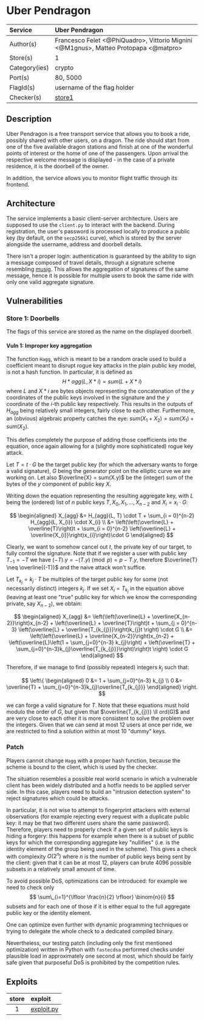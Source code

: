 # Uber Pendragon

| Service       | Uber Pendragon                                                                       |
| :------------ | :----------------------------------------------------------------------------------- |
| Author(s)     | Francesco Felet <@PhiQuadro>, Vittorio Mignini <@M1gnus>, Matteo Protopapa <@matpro> |
| Store(s)      | 1                                                                                    |
| Category(ies) | crypto                                                                               |
| Port(s)       | 80, 5000                                                                             |
| FlagId(s)     | username of the flag holder                                                          |
| Checker(s)    | [store1](/checkers/UberPendragon/checker.py)                                         |

## Description

Uber Pendragon is a free transport service that allows you to book a ride, possibly shared with other users, on a dragon. The ride should start from one of the five available dragon stations and finish at one of the wonderful points of interest or the home of one of the passengers. Upon arrival the respective welcome message is displayed - in the case of a private residence, it is the doorbell of the owner.

In addition, the service allows you to monitor flight traffic through its frontend.

## Architecture

The service implements a basic client-server architecture. Users are supposed to use the `client.py` to interact with the backend.
During registration, the user's password is processed locally to produce a public key (by default, on the `secp256k1` curve), which is stored by the server alongside the username, address and doorbell details.

There isn't a proper login: authentication is guaranteed by the ability to sign a message composed of travel details, through a signature scheme resembling [musig](https://eprint.iacr.org/2018/068.pdf). This allows the aggregation of signatures of the same message, hence it is possible for multiple users to book the same ride with only one valid aggregate signature.

## Vulnerabilities

### Store 1: Doorbells

The flags of this service are stored as the name on the displayed doorbell.

#### Vuln 1: Improper key aggregation

The function `Hagg`, which is meant to be a random oracle used to build a coefficient meant to disrupt rogue key attacks in the plain public key model, is not a hash function. In particular, it is defined as $$ H*{agg}(L, X*{i}) = sum(L + X*{i}) $$ where $L$ and $X*{i}$ are bytes objects representing the concatenation of the $y$ coordinates of the public keys involved in the signature and the $y$ coordinate of the $i$-th public key respectively. This results in the outputs of $H_{agg}$ being relatively small integers, fairly close to each other. Furthermore, an (obvious) algebraic property catches the eye: $sum(X_{1} + X_{2}) = sum(X_{1}) + sum(X_{2})$.

This defies completely the purpose of adding those coefficients into the equation, once again allowing for a (slightly more sophisticated) rogue key attack.

Let $T = t \cdot G$ be the target public key (for which the adversary wants to forge a valid signature), $G$ being the generator point on the elliptic curve we are working on. Let also $\overline{X} = sum(X.y)$ be the (integer) sum of the bytes of the $y$ component of public key $X$.

Writing down the equation representing the resulting aggregate key, with $L$ being the (ordered) list of $n$ public keys $T, X_{0}, X_{1}, \dots, X_{n-2}$ and $X_{i} = x_{i} \cdot G$:

$$
\begin{aligned}
X_{agg} &= H_{agg}(L, T) \cdot T + \sum_{i = 0}^{n-2} H_{agg}(L, X_{i}) \cdot X_{i} \\
        &= \left(\left(\overline{L} + \overline{T}\right)t + \sum_{i = 0}^{n-2} \left(\overline{L} + \overline{X_{i}}\right)x_{i}\right)\cdot G
\end{aligned}
$$

Clearly, we want to somehow cancel out $t$, the private key of our target, to fully control the signature. Note that if we register a user with public key $T_{-1} = -T$ we have $(-T).y = -(T.y) \pmod{p} = p - T.y$, therefore $\overline{T} \neq \overline{(-T)}$ and the naive attack won't suffice.

Let $T_{k_{j}} = k_{j} \cdot T$ be multiples of the target public key for some (not necessarily distinct) integers $k_{j}$. If we set $X_{i} = T_{k_{j}}$ in the equation above (leaving at least one "true" public key for which we know the corresponding private, say $X_{n-2}$), we obtain:

$$
\begin{aligned}
X_{agg} &= \left(\left(\overline{L} + \overline{X_{n-2}}\right)x_{n-2} + \left(\overline{L} + \overline{T}\right)t + \sum_{j = 0}^{n-3} \left(\overline{L} + \overline{T_{k_{j}}}\right)k_{j}t \right) \cdot G \\
        &= \left(\left(\overline{L} + \overline{X_{n-2}}\right)x_{n-2} + \left(\overline{L}\left(1 + \sum_{j=0}^{n-3} k_{j}\right) + \left(\overline{T} + \sum_{j=0}^{n-3}k_{j}\overline{T_{k_{j}}}\right)\right)t \right) \cdot G
\end{aligned}
$$

Therefore, if we manage to find (possibly repeated) integers $k_{j}$ such that:

$$
\left\{
\begin{aligned}
0 &= 1 + \sum_{j=0}^{n-3} k_{j} \\
0 &= \overline{T} + \sum_{j=0}^{n-3}k_{j}\overline{T_{k_{j}}}
\end{aligned}
\right.
$$

we can forge a valid signature for $T$. Note that these equations must hold modulo the order of $G$, but given that $\overline{T_{k_{j}}} \ll ord(G)$ and are very close to each other it is more consistent to solve the problem over the integers. Given that we can send at most 12 users at once per ride, we are restricted to find a solution within at most 10 "dummy" keys.

### Patch

Players cannot change `Hagg` with a proper hash function, because the scheme is bound to the client, which is used by the checker.

The situation resembles a possible real world scenario in which a vulnerable client has been widely distributed and a hotfix needs to be applied server side. In this case, players need to build an "intrusion detection system" to reject signatures which could be attacks.

In particular, it is not wise to attempt to fingerprint attackers with external observations (for example rejecting every request with a duplicate public key: it may be that two different users share the same password). Therefore, players need to properly check if a given set of public keys is hiding a forgery: this happens for example when there is a subset of public keys for which the corresponding aggregate key "nullifies" (i.e. is the identity element of the group being used in the scheme). This gives a check with complexity $O(2^{n})$ where $n$ is the number of public keys being sent by the client: given that it can be at most 12, players can brute 4096 possible subsets in a relatively small amount of time.

To avoid possible DoS, optimizations can be introduced: for example we need to check only $$ \sum\_{i=1}^{\lfloor \frac{n}{2} \rfloor} \binom{n}{i} $$ subsets and for each one of those if it is either equal to the full aggregate public key or the identity element.

One can optimize even further with dynamic programming techniques or trying to delegate the whole check to a dedicated compiled binary.

Nevertheless, our testing patch (including only the first mentioned optimization) written in Python with `fastecdsa` performed checks under plausible load in approximately one second at most, which should be fairly safe given that purposeful DoS is prohibited by the competition rules.

## Exploits

| store | exploit                                          |
| :---: | :----------------------------------------------- |
|   1   | [exploit.py](/exploits/UberPendragon/exploit.py) |
